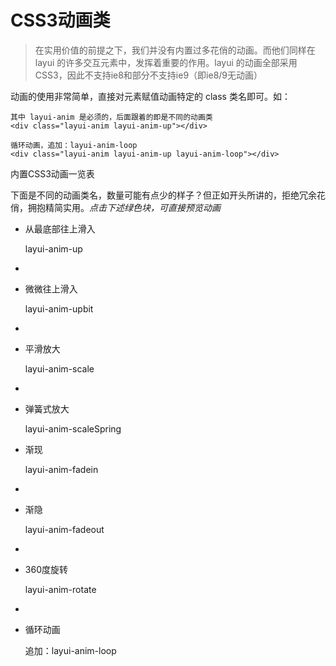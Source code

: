 # CSS3动画类

>   在实用价值的前提之下，我们并没有内置过多花俏的动画。而他们同样在 layui 的许多交互元素中，发挥着重要的作用。layui 的动画全部采用 CSS3，因此不支持ie8和部分不支持ie9（即ie8/9无动画）

动画的使用非常简单，直接对元素赋值动画特定的 class 类名即可。如：

```
其中 layui-anim 是必须的，后面跟着的即是不同的动画类
<div class="layui-anim layui-anim-up"></div>
 
循环动画，追加：layui-anim-loop
<div class="layui-anim layui-anim-up layui-anim-loop"></div>
```

内置CSS3动画一览表

下面是不同的动画类名，数量可能有点少的样子？但正如开头所讲的，拒绝冗余花俏，拥抱精简实用。*点击下述绿色块，可直接预览动画*

-   从最底部往上滑入

    layui-anim-up

-    

-   微微往上滑入

    layui-anim-upbit

-    

-   平滑放大

    layui-anim-scale

-    

-   弹簧式放大

    layui-anim-scaleSpring

-   渐现

    layui-anim-fadein

-    

-   渐隐

    layui-anim-fadeout

-    

-   360度旋转

    layui-anim-rotate

-    

-   循环动画

    追加：layui-anim-loop